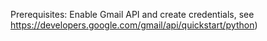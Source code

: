 Prerequisites:
Enable Gmail API and create credentials, see https://developers.google.com/gmail/api/quickstart/python)
